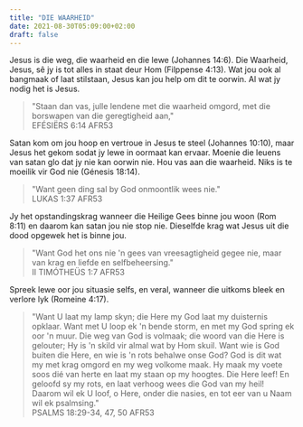```yaml
---
title: "DIE WAARHEID"
date: 2021-08-30T05:09:00+02:00
draft: false
---
```

Jesus is die weg, die waarheid en die lewe (Johannes 14:6). Die Waarheid, Jesus, sê jy is tot alles in staat deur Hom (Filppense 4:13). Wat jou ook al bangmaak of laat stilstaan, Jesus kan jou help om dit te oorwin. Al wat jy nodig het is Jesus.
> "Staan dan vas, julle lendene met die waarheid omgord, met die borswapen van die geregtigheid aan,"  
> ‭‭EFÉSIËRS‬ ‭6:14‬ ‭AFR53‬‬

Satan kom om jou hoop en vertroue in Jesus te steel (Johannes 10:10), maar Jesus het gekom sodat jy lewe in oormaat kan ervaar. Moenie die leuens van satan glo dat jy nie kan oorwin nie. Hou vas aan die waarheid. Niks is te moeilik vir God nie (Génesis 18:14).
> "Want geen ding sal by God onmoontlik wees nie."  
> ‭‭LUKAS‬ ‭1:37‬ ‭AFR53‬‬

Jy het opstandingskrag wanneer die Heilige Gees binne jou woon (Rom 8:11) en daarom kan satan jou nie stop nie. Dieselfde krag wat Jesus uit die dood opgewek het is binne jou.
> "Want God het ons nie 'n gees van vreesagtigheid gegee nie, maar van krag en liefde en selfbeheersing."  
> ‭‭II TIMÓTHEÜS‬ ‭1:7‬ ‭AFR53‬‬

Spreek lewe oor jou situasie selfs, en veral, wanneer die uitkoms bleek en verlore lyk (Romeine 4:17).
> "Want U laat my lamp skyn; die Here my God laat my duisternis opklaar. Want met U loop ek 'n bende storm, en met my God spring ek oor 'n muur. Die weg van God is volmaak; die woord van die Here is gelouter; Hy is 'n skild vir almal wat by Hom skuil. Want wie is God buiten die Here, en wie is 'n rots behalwe onse God? God is dit wat my met krag omgord en my weg volkome maak. Hy maak my voete soos dié van herte en laat my staan op my hoogtes. Die Here leef! En geloofd sy my rots, en laat verhoog wees die God van my heil! Daarom wil ek U loof, o Here, onder die nasies, en tot eer van u Naam wil ek psalmsing."  
> ‭‭PSALMS‬ ‭18:29-34, 47, 50‬ ‭AFR53‬‬  
